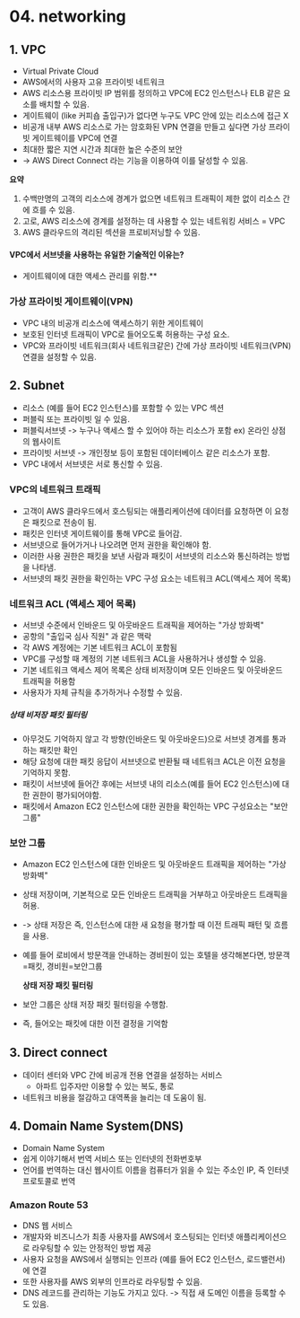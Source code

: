 # 04. networking





## 1. VPC

- Virtual Private Cloud
- AWS에서의 사용자 고유 프라이빗 네트워크
- AWS 리소스용 프라이빗 IP 범위를 정의하고 VPC에 EC2 인스턴스나 ELB 같은 요소를 배치할 수 있음.
- 게이트웨이 (like 커피숍 출입구)가 없다면 누구도 VPC 안에 있는 리소스에 접근 X
- 비공개 내부 AWS 리소스로 가는 암호화된 VPN 연결을 만들고 싶다면 가상 프라이빗 게이트웨이를 VPC에 연결
- 최대한 짧은 지연 시간과 최대한 높은 수준의 보안
- -> AWS Direct Connect 라는 기능을 이용하여 이를 달성할 수 있음.

**요약**

1. 수백만명의 고객의 리소스에 경계가 없으면 네트워크 트래픽이 제한 없이 리소스 간에 흐를 수 있음.
2. 고로, AWS 리소스에 경계를 설정하는 데 사용할 수 있는 네트워킹 서비스 = VPC
3. AWS 클라우드의 격리된 섹션을 프로비저닝할 수 있음.

 

#### **VPC에서 서브넷을 사용하는 유일한 기술적인 이유는?**

- 게이트웨이에 대한 액세스 관리를 위함.**

 

### **가상 프라이빗 게이트웨이(VPN)**

- VPC 내의 비공개 리소스에 액세스하기 위한 게이트웨이
- 보호된 인터넷 트래픽이 VPC로 들어오도록 허용하는 구성 요소.
- VPC와 프라이빗 네트워크(회사 네트워크같은) 간에 가상 프라이빗 네트워크(VPN) 연결을 설정할 수 있음.



## 2. Subnet

- 리소스 (예를 들어 EC2 인스턴스)를 포함할 수 있는 VPC 섹션
- 퍼블릭 또는 프라이빗 일 수 있음.
- 퍼블릭서브넷 -> 누구나 액세스 할 수 있어야 하는 리소스가 포함 
  ex) 온라인 상점의 웹사이트
- 프라이빗 서브넷 -> 개인정보 등이 포함된 데이터베이스 같은 리소스가 포함.
- VPC 내에서 서브넷은 서로 통신할 수 있음.

 

### **VPC의 네트워크 트래픽**

- 고객이 AWS 클라우드에서 호스팅되는 애플리케이션에 데이터를 요청하면 이 요청은 패킷으로 전송이 됨.
- 패킷은 인터넷 게이트웨이를 통해 VPC로 들어감.
- 서브넷으로 들어가거나 나오려면 먼저 권한을 확인해야 함.
- 이러한 사용 권한은 패킷을 보낸 사람과 패킷이 서브넷의 리소스와 통신하려는 방법을 나타냄.
- 서브넷의 패킷 권한을 확인하는 VPC 구성 요소는 네트워크 ACL(액세스 제어 목록)



### **네트워크 ACL (액세스 제어 목록)**

- 서브넷 수준에서 인바운드 및 아웃바운드 트래픽을 제어하는 "가상 방화벽"
- 공항의 "출입국 심사 직원" 과 같은 맥락
- 각 AWS 계정에는 기본 네트워크 ACL이 포함됨
- VPC를 구성할 때 계정의 기본 네트워크 ACL을 사용하거나 생성할 수 있음.
- 기본 네트워크 액세스 제어 목록은 상태 비저장이며 모든 인바운드 및 아웃바운드 트래픽을 허용함
- 사용자가 자체 규칙을 추가하거나 수정할 수 있음.

##### **상태 비저장 패킷 필터링**

- 아무것도 기억하지 않고 각 방향(인바운드 및 아웃바운드)으로 서브넷 경계를 통과하는 패킷만 확인
- 해당 요청에 대한 패킷 응답이 서브넷으로 반환될 때 네트워크 ACL은 이전 요청을 기억하지 못함.
- 패킷이 서브넷에 들어간 후에는 서브넷 내의 리소스(예를 들어 EC2 인스턴스)에 대한 권한이 평가되어야함.
- 패킷에서 Amazon EC2 인스턴스에 대한 권한을 확인하는 VPC 구성요소는 "보안 그룹"

  

### **보안 그룹**

- Amazon EC2 인스턴스에 대한 인바운드 및 아웃바운드 트래픽을 제어하는 "가상 방화벽"
- 상태 저장이며, 기본적으로 모든 인바운드 트래픽을 거부하고 아웃바운드 트래픽을 허용.
- -> 상태 저장은 즉, 인스턴스에 대한 새 요청을 평가할 때 이전 트래픽 패턴 및 흐름을 사용.
- 예를 들어 로비에서 방문객을 안내하는 경비원이 있는 호텔을 생각해본다면, 방문객=패킷, 경비원=보안그룹

  **상태 저장 패킷 필터링**

- 보안 그룹은 상태 저장 패킷 필터링을 수행함.
- 즉, 들어오는 패킷에 대한 이전 결정을 기억함



## 3. Direct connect

- 데이터 센터와 VPC 간에 비공개 전용 연결을 설정하는 서비스
  - 아파트 입주자만 이용할 수 있는 복도, 통로
- 네트워크 비용을 절감하고 대역폭을 늘리는 데 도움이 됨.

 



## 4. Domain Name System(DNS)

- Domain Name System
- 쉽게 이야기해서 번역 서비스 또는 인터넷의 전화번호부
- 언어를 번역하는 대신 웹사이트 이름을 컴퓨터가 읽을 수 있는 주소인 IP, 즉 인터넷 프로토콜로 번역

 

### **Amazon Route 53**

- DNS 웹 서비스
- 개발자와 비즈니스가 최종 사용자를 AWS에서 호스팅되는 인터넷 애플리케이션으로 라우팅할 수 있는 안정적인 방법 제공
- 사용자 요청을 AWS에서 실행되는 인프라 (예를 들어 EC2 인스턴스, 로드밸런서)에 연결
- 또한 사용자를 AWS 외부의 인프라로 라우팅할 수 있음.
- DNS 레코드를 관리하는 기능도 가지고 있다. -> 직접 새 도메인 이름을 등록할 수도 있음.





















